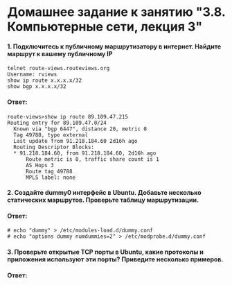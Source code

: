 # Домашнее задание к занятию "3.8. Компьютерные сети, лекция 3"
#### 1. Подключитесь к публичному маршрутизатору в интернет. Найдите маршрут к вашему публичному IP
```
telnet route-views.routeviews.org
Username: rviews
show ip route x.x.x.x/32
show bgp x.x.x.x/32
```
#### Ответ: 
```
route-views>show ip route 89.109.47.215   
Routing entry for 89.109.47.0/24
  Known via "bgp 6447", distance 20, metric 0
  Tag 49788, type external
  Last update from 91.218.184.60 2d16h ago
  Routing Descriptor Blocks:
  * 91.218.184.60, from 91.218.184.60, 2d16h ago
      Route metric is 0, traffic share count is 1
      AS Hops 3
      Route tag 49788
      MPLS label: none
```
#### 2. Создайте dummy0 интерфейс в Ubuntu. Добавьте несколько статических маршрутов. Проверьте таблицу маршрутизации.
#### Ответ:
```
# echo "dummy" > /etc/modules-load.d/dummy.conf
# echo "options dummy numdummies=2" > /etc/modprobe.d/dummy.conf
```
#### 3. Проверьте открытые TCP порты в Ubuntu, какие протоколы и приложения используют эти порты? Приведите несколько примеров.
#### Ответ:

